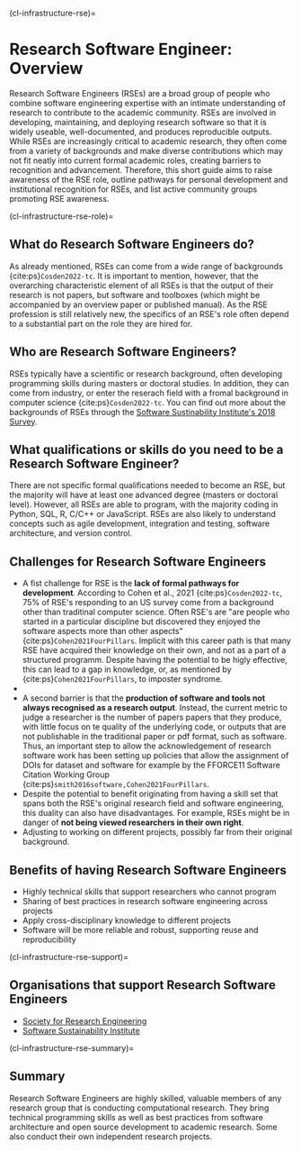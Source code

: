 (cl-infrastructure-rse)=
# Research Software Engineer: Overview

Research Software Engineers (RSEs) are a broad group of people who combine software engineering expertise with an intimate understanding of research to contribute to the academic community.
RSEs are involved in developing, maintaining, and deploying research software so that it is widely useable, well-documented, and produces reproducible outputs.
While RSEs are increasingly critical to academic research, they often come from a variety of backgrounds and make diverse contributions which may not fit neatly into current formal academic roles, creating barriers to recognition and advancement.
Therefore, this short guide aims to raise awareness of the RSE role, outline pathways for personal development and institutional recognition for RSEs, and list active community groups promoting RSE awareness.


(cl-infrastructure-rse-role)=
## What do Research Software Engineers do? 
As already mentioned, RSEs can come from a wide range of backgrounds {cite:ps}`Cosden2022-tc`. It is important to mention, however, that the overarching characteristic element of all RSEs is that the output of their research is not papers, but software and toolboxes (which might be accompanied by an overview paper or published manual).  As the RSE profession is still relatively new, the specifics of an RSE's role often depend to a substantial part on the role they are hired for. 

## Who are Research Software Engineers?
RSEs typically have a scientific or research background, often developing programming skills during masters or doctoral studies. In addition, they can come from industry, or enter the reserach field with a fromal background in computer science {cite:ps}`Cosden2022-tc`.
You can find out more about the backgrounds of RSEs through the [Software Sustinability Institute's 2018 Survey](https://www.software.ac.uk/blog/2018-03-12-what-do-we-know-about-rses-results-our-international-surveys). 

## What qualifications or skills do you need to be a Research Software Engineer? 
There are not specific formal qualifications needed to become an RSE, but the majority will have at least one advanced degree (masters or doctoral level). 
However, all RSEs are able to program, with the majority coding in Python, SQL, R, C/C++ or JavaScript.
RSEs are also likely to understand concepts such as agile development, integration and testing, software architecture, and version control. 

## Challenges for Research Software Engineers
* A fist challenge for RSE is the **lack of formal pathways for development**.  According to Cohen et al., 2021 {cite:ps}`Cosden2022-tc`, 75% of RSE's responding to an US survey come from a background other than traditinal computer science. Often RSE's are "are people who started in a particular discipline but discovered they enjoyed the software aspects more than other aspects" {cite:ps}`Cohen2021FourPillars`. Implicit with this career path is that many RSE have acquired their knowledge on their own, and not as a part of a structured programm. Despite having the potential to be higly effective, this can lead to a gap in knowledge, or, as mentioned by {cite:ps}`Cohen2021FourPillars`, to imposter syndrome.
* 
* A second barrier is that the **production of software and tools not always recognised as a research output**. Instead, the current metric to judge a researcher is the number of papers papers that they produce, with little focus on te quality of the underlying code, or outputs that are not publishable in the traditional paper or pdf format, such as software. Thus, an important step to allow the acknowledgement of research software work  has been setting up policies that allow the assignment of DOIs for dataset and software for example by the FFORCE11 Software Citation Working Group  {cite:ps}`smith2016software,Cohen2021FourPillars`.
* Despite the potential to benefit originating from having a skill set that spans both the RSE's original research field  and software engineering, this duality can also have disadvantages. For example, RSEs might be in danger of **not being viewed  researchers in their own right**. 
* Adjusting to working on different projects, possibly far from their original background.

## Benefits of having Research Software Engineers
* Highly technical skills that support researchers who cannot program
* Sharing of best practices in research software engineering across projects 
* Apply cross-disciplinary knowledge to different projects 
* Software will be more reliable and robust, supporting reuse and reproducibility 

(cl-infrastructure-rse-support)=
## Organisations that support Research Software Engineers
* [Society for Research Engineering](https://society-rse.org/)
* [Software Sustainability Institute](https://www.software.ac.uk/)

(cl-infrastructure-rse-summary)=
## Summary
Research Software Engineers are highly skilled, valuable members of any research group that is conducting computational research.
They bring technical programming skills as well as best practices from software architecture and open source development to academic research. 
Some also conduct their own independent research projects. 




<!-- 
> See the [style guide](https://the-turing-way.netlify.app/community-handbook/style/style-crossref.html) for The Turing Way's recommendations on cross referencing.
> To include an image in your writing, use the MyST directive shown below. 
> Remember to add your image to the `figures` [folder](https://github.com/alan-turing-institute/the-turing-way/tree/main/book/website/figures) and use the correct path, else it will not be displayed.

```{figure} ../../figures/image-name.png
---
name: image-name
alt: describe your image for readers who rely on screen readers
---
Your image caption here
```

> To include code blocks, simply enclose your code in three sets of backticks shown below.

```
def simple_function():
    pass
```

> To include an admonition or to highlight a block of text that exists slightly apart from the narrative of your section, use the directive shown below. Jupyter Book's [documentation](https://jupyterbook.org/content/content-blocks.html#) has other useful examples.

```{note}
Here is a note!
```




<!-- IMPORTANT!

- Use this template to create your chapter's subchapters.
- Refrain from writing very long subchapters as readers may be unwilling to read them. Rather, you should split long subchapters into smaller subchapters if necessary.



BEFORE YOU GO

- Have a look at the Style Guide and the Maintaining Consistency chapters to ensure that you have followed the relevant recommendations on
  - Avoiding HTML
  - Consecutive headers
  - Labels and cross referencing
  - Using images
  - Latin abbreviations
  - References and citations
  - Title casing
  - Matching headers with reference in table of content

-->
